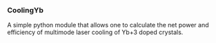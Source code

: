 ### CoolingYb

A simple python module that allows one to calculate the net power and efficiency of multimode laser cooling of Yb+3 doped crystals. 